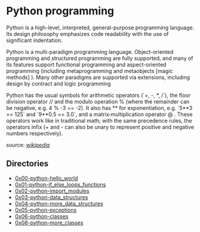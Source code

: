 <h1>Python programming</h1>
<p>Python is a high-level, interpreted, general-purpose programming language. Its design philosophy emphasizes code readability with the use of significant indentation.</p>

<p>Python is a multi-paradigm programming language. Object-oriented programming and structured programming are fully supported, and many of its features support functional programming and aspect-oriented programming (including metaprogramming and metaobjects [magic methods] ). Many other paradigms are supported via extensions, including design by contract and logic programming</p>

<p>Python has the usual symbols for arithmetic operators (`+, -, *, /`), the floor division operator // and the modulo operation % (where the remainder can be negative, e.g. 4 % -3 == -2). It also has ** for exponentiation, e.g. `5**3 == 125` and `9**0.5 == 3.0`, and a matrix‑multiplication operator @ . These operators work like in traditional math; with the same precedence rules, the operators infix (+ and - can also be unary to represent positive and negative numbers respectively).</P>
<p>source: <a href=https://en.wikipedia.org/wiki/Python_(programming_language)><em>wikipedia</em></a></p>

## Directories
- [0x00-python-hello_world](https://github.com/StacyKioko/alx-higher_level_programming/tree/main/0x00-python-hello_world)
- [0x01-python-if_else_loops_functions](https://github.com/StacyKioko/alx-higher_level_programming/tree/main/0x01-python-if_else_loops_functions)
- [0x02-python-import_modules](https://github.com/StacyKioko/alx-higher_level_programming/tree/main/0x02-python-import_modules)
- [0x03-python-data_structures](https://github.com/StacyKioko/alx-higher_level_programming/tree/main/0x03-python-data_structures)
- [0x04-python-more_data_structures](https://github.com/StacyKioko/alx-higher_level_programming/tree/main/0x04-python-more_data_structures)
- [0x05-python-exceptions](https://github.com/StacyKioko/alx-higher_level_programming/tree/main/0x05-python-exceptions)
- [0x06-python-classes](https://github.com/StacyKioko/alx-higher_level_programming/tree/main/0x06-python-classes)
- [0x08-python-more_classes](https://github.com/StacyKioko/alx-higher_level_programming/tree/main/0x08-python-more_classes)
